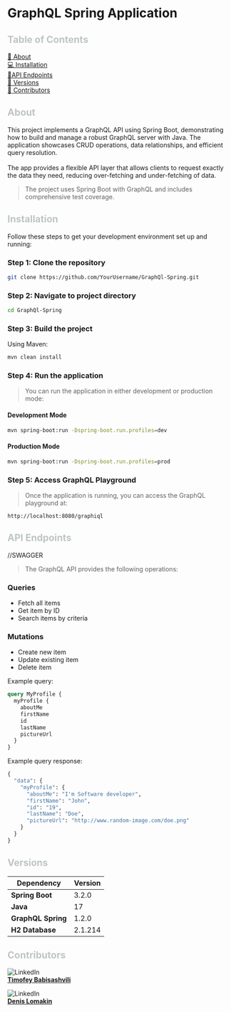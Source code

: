 # GraphQL Spring Application

## <span style="color:rgb(189, 198, 193)">Table of Contents</span>

[📖 About](#about) <br/>
[💻 Installation](#installation) <br/>
[📍API Endpoints](#api-endpoints) <br/>
[🔧 Versions](#versions) <br/>
[👤 Contributors](#contributors)

## <span style="color:rgb(189, 198, 193)">About</span>

This project implements a GraphQL API using Spring Boot, demonstrating how to build and manage a robust GraphQL server with Java. The application showcases CRUD operations, data relationships, and efficient query resolution. <br/><br/>
The app provides a flexible API layer that allows clients to request exactly the data they need, reducing over-fetching and under-fetching of data.<br/>

> The project uses Spring Boot with GraphQL and includes comprehensive test coverage.

## <span style="color:rgb(189, 198, 193)">Installation</span>

Follow these steps to get your development environment set up and running:

### Step 1: Clone the repository

```bash
git clone https://github.com/YourUsername/GraphQl-Spring.git
```

### Step 2: Navigate to project directory

```bash
cd GraphQl-Spring
```

### Step 3: Build the project

Using Maven:

```bash
mvn clean install
```

### Step 4: Run the application

> You can run the application in either development or production mode:

#### Development Mode

```bash
mvn spring-boot:run -Dspring-boot.run.profiles=dev
```

#### Production Mode

```bash
mvn spring-boot:run -Dspring-boot.run.profiles=prod
```

### Step 5: Access GraphQL Playground

> Once the application is running, you can access the GraphQL playground at:

```
http://localhost:8080/graphiql
```

## <span style="color:rgb(189, 198, 193)">API Endpoints</span>

//SWAGGER

> The GraphQL API provides the following operations:

### Queries

- Fetch all items
- Get item by ID
- Search items by criteria

### Mutations

- Create new item
- Update existing item
- Delete item

Example query:

```graphql
query MyProfile {
  myProfile {
    aboutMe
    firstName
    id
    lastName
    pictureUrl
  }
}
```

Example query response:

```graphql
{
  "data": {
    "myProfile": {
      "aboutMe": "I'm Software developer",
      "firstName": "John",
      "id": "19",
      "lastName": "Doe",
      "pictureUrl": "http://www.random-image.com/doe.png"
    }
  }
}
```

## <span style="color:rgb(189, 198, 193)">Versions</span>

| Dependency         | Version |
| ------------------ | ------- |
| **Spring Boot**    | 3.2.0   |
| **Java**           | 17      |
| **GraphQL Spring** | 1.2.0   |
| **H2 Database**    | 2.1.214 |

## <span style="color:rgb(189, 198, 193)">Contributors</span>

![LinkedIn](https://img.shields.io/badge/LinkedIn-%230A66C2?style=flat&logo=linkedin&logoColor=white) <br/>**[Timofey Babisashvili](https://www.linkedin.com/in/timofey-tech)**

![LinkedIn](https://img.shields.io/badge/LinkedIn-%230A66C2?style=flat&logo=linkedin&logoColor=white) <br/>**[Denis Lomakin](https://www.linkedin.com/in/dkartik123/)**<br/><br/>
